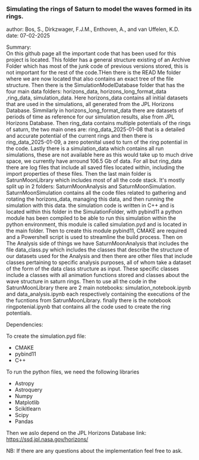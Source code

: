 ### Simulating the rings of Saturn to model the waves formed in its rings. 
author: Bos, S., Dirkzwager, F.J.M., Enthoven, A., and van Uffelen, K.D. \
date: 07-02-2025 

Summary: \
On this github page all the important code that has been used for this project is located.
This folder has a general structure existing of an Archive Folder which has most of the junk code of previous versions stored,
this is not important for the rest of the code.THen there is the READ Me folder where we are now located that also contains an exact tree of the file structure.
Then there is the SimulationModelDatabase folder that has the four main data folders: horizons_data, horizons_long_format_data ,ring_data, simulation_data.
Here horizons_data contains all initial datasets that are used in the simulations, all generated from the JPL Horizons Database.
Simmilarly in horizons_long_format_data there are datasets of periods of time as reference for our simulation results, alse from JPL Horizons Database.
Then ring_data contains multiple potentials of the rings of saturn, the two main ones are: ring_data_2025-01-08 that is a detailed and accurate potential of the current rings
and then there is ring_data_2025-01-09, a zero potenital used to turn of the ring potential in the code.
Lastly there is a simulation_data which contains all run simulations, these are not available here as this would take up to much drive space, we currently have arround 106.5 Gb of data.
For all but ring_data there are log files that include all saved files located within, including the import properties of these files.
Then the last main folder is SatrunMoonLibrary which includes most of all the code stack. It's mostly split up in 2 folders: SaturnMoonAnalysis and SaturnMoonSimulation.
SaturnMoonSimulation contains all the code files related to gathering and rotating the horizons_data, managing this data, and then running the simulation with this data.
the simulation code is written in C++ and is located within this folder in the SimulationFolder, with pybind11 a python module has been compiled to be able to run this simulation
within the python environment, this module is called simulation.pyd and is located in the main folder. Then to create this module pybind11, CMAKE are required and a Powershell script is used
to streamline the build process. Then on The Analysis side of things we have SaturnMoonAnalysis that includes the file data_class.py which includes the classes that describe the structure
of our datasets used for the Analysis and then there are other files that include classes pertaining to specific analysis purposes, all of whom take a dataset of the form of the data class 
structure as input. These specific classes include a classes with all animation functions stored and classes about the wave structure in saturn rings. Then to use all the code in the SatrunMoonLibrary
there are 2 main notebooks: simulation_notebook.ipynb and data_analysis.ipynb each respectively containing the executions of the the fucntions from SatrunMoonLibrary.
finally there is the notebook ringpotenial.ipynb that contains all the code used to create the ring potentials.

Dependencies:

To create the simulation.pyd file:
- CMAKE
- pybind11
- C++

To run the python files, we need the following libraries
- Astropy
- Astroquery
- Numpy
- Matplotlib
- Scikitlearn
- Scipy
- Pandas

Then we aslo depend on the JPL Horizons Database
link: https://ssd.jpl.nasa.gov/horizons/


NB: If there are any questions about the implementation feel free to ask.


